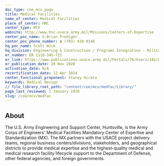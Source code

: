 ```yaml
---
doc_type: coe_mcx_page
title: Medical Facilities
name_of_center: Medical Facilities
place_of_center: HNC
center_type: MCX
website: http://www.hnc.usace.army.mil/Missions/Centers-of-Expertise
center_poc_name: G.Brian Prediger
center_poc_phone_number: ☎ (703) 428-9146
hq_poc_name: Scott Wick
hq_division: Engineering & Construction / Programs Integration - Military Programs
er_number: ER 1110-345-721
er_link: https://www.publications.usace.army.mil/Portals/76/Users/182/86/2486/1ER%201110-345-721.pdf?ver=UOM98EcXWcp-HzrHbyxhSw%3d%3d
er_publication_date: 20 Nov 2020
activation_date: N/A
recertification_date: 12 Apr 2024
center_functional_proponent: Stacey Hirata
keywords: Medical Design
// file_library_root_path: "content/coe/mcx/medfac/Library/"
page_last_reviewed: 1 January 1970
slug: /coe/mcx/medfac
---
```


## About

The U.S. Army Engineering and Support Center, Huntsville, is the Army Corps of Engineers' Medical Facilities Mandatory Center of Expertise and Standardization (MX). The MX partners with the USACE project delivery teams, regional business centers/divisions, stakeholders, and geographical districts to provide medical expertise and the highest-quality medical and medical research facility lifecycle support to the Department of Defense, other federal agencies, and foreign governments.


